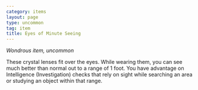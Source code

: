 ```yaml
---
category: items
layout: page
type: uncommon
tag: item
title: Eyes of Minute Seeing 
---
```

_Wondrous item, uncommon_ 

These crystal lenses fit over the eyes. While wearing them, you can see much better than normal out to a range of 1 foot. You have advantage on Intelligence (Investigation) checks that rely on sight while searching an area or studying an object within that range.
